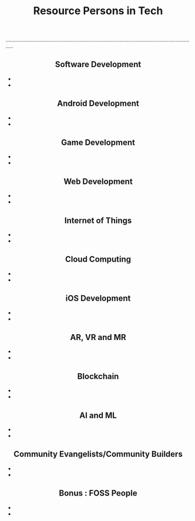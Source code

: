 # <center>Resource Persons in Tech</center>
\
\
.................................................................................................................................
## <center>Software Development</center>

-
-

## <center>Android Development</center>

-
-

## <center>Game Development</center>

-
-

## <center>Web Development</center>

-
-

## <center>Internet of Things</center>

-
-

## <center>Cloud Computing</center>

-
-

## <center>iOS Development</center>

-
-

## <center>AR, VR and MR</center>

-
-

## <center>Blockchain</center>

-
-

## <center>AI and ML</center>

-
-

## <center>Community Evangelists/Community Builders</center>

-
-

## <center> Bonus : FOSS People</center> 

-
-

